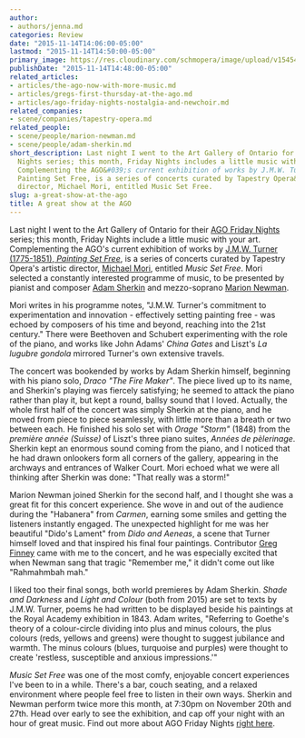 ```yaml
---
author:
- authors/jenna.md
categories: Review
date: "2015-11-14T14:06:00-05:00"
lastmod: "2015-11-14T14:50:00-05:00"
primary_image: https://res.cloudinary.com/schmopera/image/upload/v1545409169/media/webhook-uploads/1447528207616/2015-11-14%20-%20AGO%20Concert.jpg.jpg
publishDate: "2015-11-14T14:48:00-05:00"
related_articles:
- articles/the-ago-now-with-more-music.md
- articles/gregs-first-thursday-at-the-ago.md
- articles/ago-friday-nights-nostalgia-and-newchoir.md
related_companies:
- scene/companies/tapestry-opera.md
related_people:
- scene/people/marion-newman.md
- scene/people/adam-sherkin.md
short_description: Last night I went to the Art Gallery of Ontario for their AGO Friday
  Nights series; this month, Friday Nights includes a little music with your art.
  Complementing the AGO&#039;s current exhibition of works by J.M.W. Turner (1775-1851),
  Painting Set Free, is a series of concerts curated by Tapestry Opera&#039;s artistic
  director, Michael Mori, entitled Music Set Free.
slug: a-great-show-at-the-ago
title: A great show at the AGO
---
```


Last night I went to the Art Gallery of Ontario for their [AGO Friday Nights](http://www.ago.net/fridaynights) series; this month, Friday Nights include a little music with your art. Complementing the AGO's current exhibition of works by [J.M.W. Turner (1775-1851), *Painting Set Free*](http://www.ago.net/j-m-w-turner-painting-set-free), is a series of concerts curated by Tapestry Opera's artistic director, [Michael Mori](/scene/people/michael-mori/), entitled *Music Set Free*. Mori selected a constantly interested programme of music, to be presented by pianist and composer [Adam Sherkin](/scene/people/adam-sherkin/) and mezzo-soprano [Marion Newman](/scene/people/marion-newman/). 

Mori writes in his programme notes, "J.M.W. Turner's commitment to experimentation and innovation - effectively setting painting free - was echoed by composers of his time and beyond, reaching into the 21st century." There were Beethoven and Schubert experimenting with the role of the piano, and works like John Adams' *China Gates* and Liszt's *La lugubre gondola* mirrored Turner's own extensive travels. 

The concert was bookended by works by Adam Sherkin himself, beginning with his piano solo, *Draco "The Fire Maker"*. The piece lived up to its name, and Sherkin's playing was fiercely satisfying; he seemed to attack the piano rather than play it, but kept a round, ballsy sound that I loved. Actually, the whole first half of the concert was simply Sherkin at the piano, and he moved from piece to piece seamlessly, with little more than a breath or two between each. He finished his solo set with *Orage "Storm"* (1848) from the *première année (Suisse)* of Liszt's three piano suites, *Années de pèlerinage*. Sherkin kept an enormous sound coming from the piano, and I noticed that he had drawn onlookers form all corners of the gallery, appearing in the archways and entrances of Walker Court. Mori echoed what we were all thinking after Sherkin was done: "That really was a storm!"

Marion Newman joined Sherkin for the second half, and I thought she was a great fit for this concert experience. She wove in and out of the audience during the "Habanera" from *Carmen*, earning some smiles and getting the listeners instantly engaged. The unexpected highlight for me was her beautiful "Dido's Lament" from *Dido and Aeneas*, a scene that Turner himself loved and that inspired his final four paintings. Contributor [Greg Finney](/scene/people/gregory-finney/) came with me to the concert, and he was especially excited that when Newman sang that tragic "Remember me," it didn't come out like "Rahmahmbah mah."

I liked too their final songs, both world premieres by Adam Sherkin. *Shade and Darkness* and *Light and Colour* (both from 2015) are set to texts by J.M.W. Turner, poems he had written to be displayed beside his paintings at the Royal Academy exhibition in 1843. Adam writes, "Referring to Goethe's theory of a colour-circle dividing into plus and minus colours, the plus colours (reds, yellows and greens) were thought to suggest jubilance and warmth. The minus colours (blues, turquoise and purples) were thought to create 'restless, susceptible and anxious impressions.'"

*Music Set Free* was one of the most comfy, enjoyable concert experiences I've been to in a while. There's a bar, couch seating, and a relaxed environment where people feel free to listen in their own ways. Sherkin and Newman perform twice more this month, at 7:30pm on November 20th and 27th. Head over early to see the exhibition, and cap off your night with an hour of great music. Find out more about AGO Friday Nights [right here](http://www.ago.net/fridaynights).

